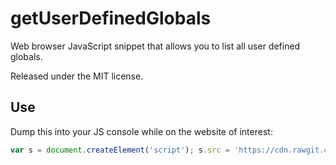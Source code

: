 # getUserDefinedGlobals
Web browser JavaScript snippet that allows you to list all user defined globals.

Released under the MIT license.

## Use

Dump this into your JS console while on the website of interest:  

```js
var s = document.createElement('script'); s.src = 'https://cdn.rawgit.com/jdfreder/getUserDefinedGlobals/master/index.js'; s.onload = function() { console.info(getUserDefinedGlobals()); }; document.body.appendChild(s);
```
